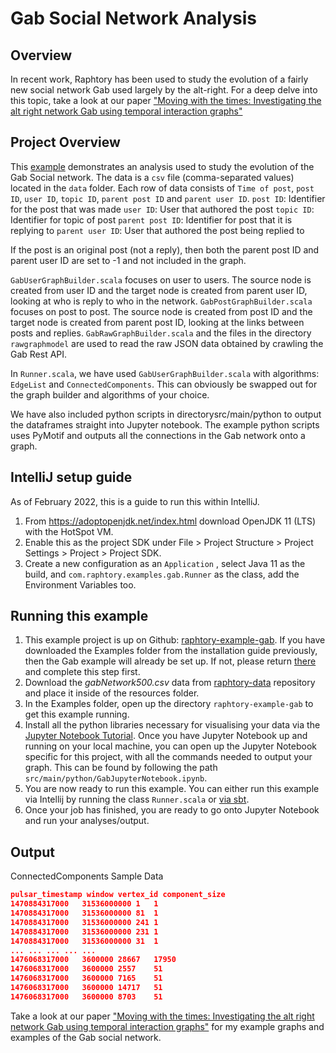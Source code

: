 # Gab Social Network Analysis

## Overview

In recent work, Raphtory has been used to study the evolution of a fairly new social network Gab used largely by the alt-right. For a deep delve into this topic, take a look at our paper ["Moving with the times: Investigating the alt right network Gab using temporal interaction graphs"](https://www.researchgate.net/publication/344294385_Moving_with_the_Times_Investigating_the_Alt-Right_Network_Gab_with_Temporal_Interaction_Graphs)

## Project Overview

This [example](https://github.com/Raphtory/Examples/tree/0.5.0/raphtory-example-gab) demonstrates an analysis used to study the evolution of the Gab Social network. The data is a `csv` file (comma-separated values) located in the `data` folder. Each row of data consists of `Time of post`, `post ID`, `user ID`, `topic ID`, `parent post ID` and `parent user ID`.
`post ID`: Identifier for the post that was made
`user ID`: User that authored the post
`topic ID`: Identifier for topic of post
`parent post ID`: Identifier for post that it is replying to
`parent user ID`: User that authored the post being replied to

If the post is an original post (not a reply), then both the parent post ID and parent user ID are set to -1 and not included in the graph. 

`GabUserGraphBuilder.scala` focuses on user to users. The source node is created from user ID and the target node is created from parent user ID, looking at who is reply to who in the network.
`GabPostGraphBuilder.scala` focuses on post to post. The source node is created from post ID and the target node is created from parent post ID, looking at the links between posts and replies.
`GabRawGraphBuilder.scala` and the files in the directory `rawgraphmodel` are used to read the raw JSON data obtained by crawling the Gab Rest API.

In `Runner.scala`, we have used `GabUserGraphBuilder.scala` with algorithms: `EdgeList` and `ConnectedComponents`. This can obviously be swapped out for the graph builder and algorithms of your choice. 

We have also included python scripts in directorysrc/main/python to output the dataframes straight into Jupyter notebook. The example python scripts uses PyMotif and outputs all the connections in the Gab network onto a graph.

## IntelliJ setup guide

As of February 2022, this is a guide to run this within IntelliJ.

1. From https://adoptopenjdk.net/index.html download OpenJDK 11 (LTS) with the HotSpot VM.
2. Enable this as the project SDK under File > Project Structure > Project Settings > Project > Project SDK.
3. Create a new configuration as an `Application` , select Java 11 as the build, and `com.raphtory.examples.gab.Runner` as the class, add the Environment Variables too.

## Running this example

1. This example project is up on Github: [raphtory-example-gab](https://github.com/Raphtory/Examples/tree/0.5.0/raphtory-example-gab). If you have downloaded the Examples folder from the installation guide previously, then the Gab example will already be set up. If not, please return [there](https://raphtory.readthedocs.io/en/development/Install/installdependencies.html) and complete this step first.
2. Download the _gabNetwork500.csv_ data from [raphtory-data](https://github.com/Raphtory/Data) repository and place it inside of the resources folder.
3. In the Examples folder, open up the directory `raphtory-example-gab` to get this example running.
4. Install all the python libraries necessary for visualising your data via the [Jupyter Notebook Tutorial](https://raphtory.readthedocs.io/en/development/PythonClient/tutorial.html). Once you have Jupyter Notebook up and running on your local machine, you can open up the Jupyter Notebook specific for this project, with all the commands needed to output your graph. This can be found by following the path `src/main/python/GabJupyterNotebook.ipynb`.
5. You are now ready to run this example. You can either run this example via Intellij by running the class `Runner.scala` or [via sbt](https://raphtory.readthedocs.io/en/development/Install/installdependencies.html#running-raphtory-via-sbt).
6. Once your job has finished, you are ready to go onto Jupyter Notebook and run your analyses/output.

## Output

ConnectedComponents Sample Data
```json
pulsar_timestamp window vertex_id component_size
1470884317000	31536000000	1	1
1470884317000	31536000000	81	1
1470884317000	31536000000	241	1
1470884317000	31536000000	231	1
1470884317000	31536000000	31	1
...	...	...	...	...
1476068317000	3600000	28667	17950
1476068317000	3600000	2557	51
1476068317000	3600000	7165	51
1476068317000	3600000	14717	51
1476068317000	3600000	8703	51
```

Take a look at our paper ["Moving with the times: Investigating the alt right network Gab using temporal interaction graphs"](https://www.researchgate.net/publication/344294385_Moving_with_the_Times_Investigating_the_Alt-Right_Network_Gab_with_Temporal_Interaction_Graphs) for my example graphs and examples of the Gab social network.
